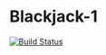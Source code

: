 # Blackjack-1

[![Build Status](https://travis-ci.org/cs361-W16/Blackjack-1.svg?branch=master)](https://travis-ci.org/cs361-W16/Blackjack-1)




